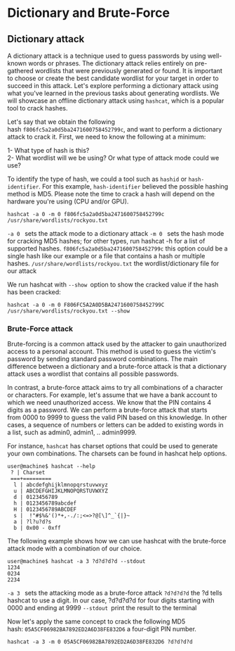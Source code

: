 # Dictionary and Brute-Force

## Dictionary attack

A dictionary attack is a technique used to guess passwords by using well-known words or phrases. The dictionary attack relies entirely on pre-gathered wordlists that were previously generated or found. It is important to choose or create the best candidate wordlist for your target in order to succeed in this attack. Let's explore performing a dictionary attack using what you've learned in the previous tasks about generating wordlists. We will showcase an offline dictionary attack using `hashcat`, which is a popular tool to crack hashes.  

Let's say that we obtain the following hash `f806fc5a2a0d5ba2471600758452799c`, and want to perform a dictionary attack to crack it. First, we need to know the following at a minimum:  

1- What type of hash is this?  
2- What wordlist will we be using? Or what type of attack mode could we use?

To identify the type of hash, we could a tool such as `hashid` or `hash-identifier`. For this example, `hash-identifier` believed the possible hashing method is MD5. Please note the time to crack a hash will depend on the hardware you're using (CPU and/or GPU).

`hashcat -a 0 -m 0 f806fc5a2a0d5ba2471600758452799c /usr/share/wordlists/rockyou.txt`

`-a 0 ` sets the attack mode to a dictionary attack
`-m 0 ` sets the hash mode for cracking MD5 hashes; for other types, run hashcat -h for a list of supported hashes.
`f806fc5a2a0d5ba2471600758452799c` this option could be a single hash like our example or a file that contains a hash or multiple hashes.
`/usr/share/wordlists/rockyou.txt` the wordlist/dictionary file for our attack

We run hashcat with `--show `option to show the cracked value if the hash has been cracked:

`hashcat -a 0 -m 0 F806FC5A2A0D5BA2471600758452799C /usr/share/wordlists/rockyou.txt --show`

### Brute-Force attack

Brute-forcing is a common attack used by the attacker to gain unauthorized access to a personal account. This method is used to guess the victim's password by sending standard password combinations. The main difference between a dictionary and a brute-force attack is that a dictionary attack uses a wordlist that contains all possible passwords.

In contrast, a brute-force attack aims to try all combinations of a character or characters. For example, let's assume that we have a bank account to which we need unauthorized access. We know that the PIN contains 4 digits as a password. We can perform a brute-force attack that starts from 0000 to 9999 to guess the valid PIN based on this knowledge. In other cases, a sequence of numbers or letters can be added to existing words in a list, such as admin0, admin1, .. admin9999.

For instance, `hashcat` has charset options that could be used to generate your own combinations. The charsets can be found in hashcat help options.

```     
user@machine$ hashcat --help
 ? | Charset
 ===+=========
  l | abcdefghijklmnopqrstuvwxyz
  u | ABCDEFGHIJKLMNOPQRSTUVWXYZ
  d | 0123456789
  h | 0123456789abcdef
  H | 0123456789ABCDEF
  s |  !"#$%&'()*+,-./:;<=>?@[\]^_`{|}~
  a | ?l?u?d?s
  b | 0x00 - 0xff   
```

The following example shows how we can use hashcat with the brute-force attack mode with a combination of our choice.
```shell-session
user@machine$ hashcat -a 3 ?d?d?d?d --stdout
1234
0234
2234
```

`-a 3 ` sets the attacking mode as a brute-force attack
`?d?d?d?d` the ?d tells hashcat to use a digit. In our case, ?d?d?d?d for four digits starting with 0000 and ending at 9999
`--stdout `print the result to the terminal

Now let's apply the same concept to crack the following MD5 hash: `05A5CF06982BA7892ED2A6D38FE832D6` a four-digit PIN number.

```shell-session
hashcat -a 3 -m 0 05A5CF06982BA7892ED2A6D38FE832D6 ?d?d?d?d
```

